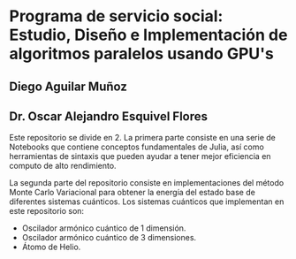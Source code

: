 # Programa de servicio social: Estudio, Diseño e Implementación de algoritmos paralelos usando GPU's

## Diego Aguilar Muñoz
## Dr. Oscar Alejandro Esquivel Flores

Este repositorio se divide en 2. La primera parte consiste en una serie de Notebooks que contiene conceptos fundamentales de Julia, así como herramientas de sintaxis que pueden ayudar a tener mejor eficiencia en computo de alto rendimiento. 

La segunda parte del repositorio consiste en implementaciones del método Monte Carlo Variacional para obtener la energía del estado base de diferentes sistemas cuánticos. Los sistemas cuánticos que implementan en este repositorio son: 

- Oscilador armónico cuántico de 1 dimensión.
- Oscilador armónico cuántico de 3 dimensiones.
- Átomo de Helio.